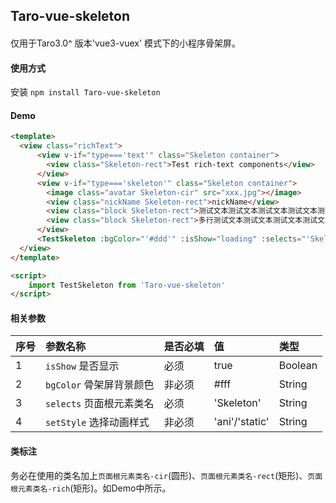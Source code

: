 ## Taro-vue-skeleton 

#### 
仅用于Taro3.0^ 版本'vue3-vuex' 模式下的小程序骨架屏。

#### 使用方式

安装
`npm install Taro-vue-skeleton`

#### Demo
```Html
<template>
  <view class="richText">
      <view v-if="type==='text'" class="Skeleton container">
        <view class="Skeleton-rect">Test rich-text components</view>
      </view>
      <view v-if="type==='skeleton'" class="Skeleton container">
        <image class="avatar Skeleton-cir" src="xxx.jpg"></image>
        <view class="nickName Skeleton-rect">nickName</view>
        <view class="block Skeleton-rect">测试文本测试文本测试文本测试文本测试文本
        <view class="block Skeleton-rect">多行测试文本测试文本测试文本测试文本测试文本xxxxxxxxx</view>
      </view>
      <TestSkeleton :bgColor="'#ddd'" :isShow="loading" :selects="'Skeleton'"/>
  </view>
</template>

<script>
    import TestSkeleton from 'Taro-vue-skeleton'
</script>

```

#### 相关参数

|序号|参数名称|是否必填|值|类型|
|:----|:----|:----|:----|:----|
|1|`isShow` 是否显示| 必须 | true | Boolean |
|2|`bgColor` 骨架屏背景颜色 | 非必须 | #fff | String |
|3|`selects` 页面根元素类名| 必须 | 'Skeleton' | String |
|4|`setStyle`  选择动画样式 | 非必须 | 'ani'/'static' | String |

#### 类标注

务必在使用的类名加上`页面根元素类名-cir`(圆形)、`页面根元素类名-rect`(矩形)、`页面根元素类名-rich`(矩形)。如Demo中所示。